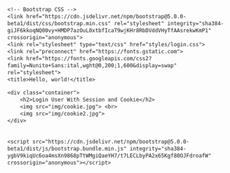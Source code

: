 <!doctype html>
<html lang="en">

<head>
    <!-- Required meta tags -->
    <meta charset="utf-8">
    <meta name="viewport" content="width=device-width, initial-scale=1">

    <!-- Bootstrap CSS -->
    <link href="https://cdn.jsdelivr.net/npm/bootstrap@5.0.0-beta1/dist/css/bootstrap.min.css" rel="stylesheet" integrity="sha384-giJF6kkoqNQ00vy+HMDP7azOuL0xtbfIcaT9wjKHr8RbDVddVHyTfAAsrekwKmP1" crossorigin="anonymous">
    <link rel="stylesheet" type="text/css" href="styles/login.css">
    <link rel="preconnect" href="https://fonts.gstatic.com">
    <link href="https://fonts.googleapis.com/css2?family=Nunito+Sans:ital,wght@0,200;1,600&display=swap" rel="stylesheet">
    <title>Hello, world!</title>
</head>

<body>

    <div class="container">
        <h2>Login User With Session and Cookie</h2>
        <img src="img/cookie.jpg"> <br>
        <img src="img/cookie2.jpg">
    </div>


    <script src="https://cdn.jsdelivr.net/npm/bootstrap@5.0.0-beta1/dist/js/bootstrap.bundle.min.js" integrity="sha384-ygbV9kiqUc6oa4msXn9868pTtWMgiQaeYH7/t7LECLbyPA2x65Kgf80OJFdroafW" crossorigin="anonymous"></script>
</body>

</html>
